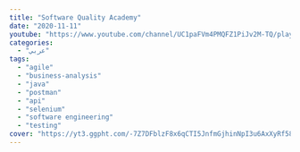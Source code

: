 ```yaml
---
title: "Software Quality Academy"
date: "2020-11-11"
youtube: "https://www.youtube.com/channel/UC1paFVm4PMQFZ1PiJv2M-TQ/playlists"
categories:
  - "عربي"
tags:
  - "agile"
  - "business-analysis"
  - "java"
  - "postman"
  - "api"
  - "selenium"
  - "software engineering"
  - "testing"
cover: "https://yt3.ggpht.com/-7Z7DFblzF8x6qCTI5JnfmGjhinNpI3u6AxXyRf58diq_KtPuPQZURBhSak7ft0aZ5lPa3tiJg=s88-c-k-c0x00ffffff-no-rj"
---
```

